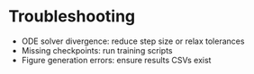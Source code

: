 # Troubleshooting
 
- ODE solver divergence: reduce step size or relax tolerances
- Missing checkpoints: run training scripts
- Figure generation errors: ensure results CSVs exist 